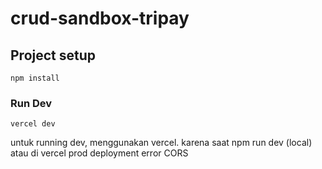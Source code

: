 # crud-sandbox-tripay

## Project setup
```
npm install
```

### Run Dev
```
vercel dev
```

untuk running dev, menggunakan vercel. karena saat npm run dev (local) atau di vercel prod deployment error CORS